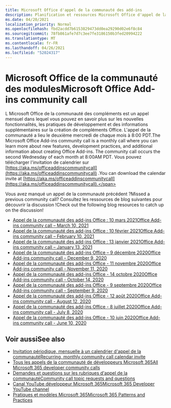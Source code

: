 ```yaml
---
title: Microsoft Office d'appel de la communauté des add-ins
description: Planification et ressources Microsoft Office d'appel de la communauté des Microsoft Office par mois
ms.date: 04/20/2021
localization_priority: Normal
ms.openlocfilehash: fbd2acdd7b6153829473dd0ea29290d02e6f8c84
ms.sourcegitcommit: 78fb861afe7d7c3ee7fe3186150b3fed20994222
ms.translationtype: MT
ms.contentlocale: fr-FR
ms.lasthandoff: 04/26/2021
ms.locfileid: "52024317"
---
```

# <a name="microsoft-office-add-ins-community-call"></a><span data-ttu-id="700b8-103">Microsoft Office de la communauté des modules</span><span class="sxs-lookup"><span data-stu-id="700b8-103">Microsoft Office Add-ins community call</span></span>

<span data-ttu-id="700b8-104">L Microsoft Office de la communauté des compléments est un appel mensuel dans lequel vous pouvez en savoir plus sur les nouvelles fonctionnalités, les pratiques de développement et des informations supplémentaires sur la création de compléments Office. L'appel de la communauté a lieu le deuxième mercredi de chaque mois à 8:00 PDT.</span><span class="sxs-lookup"><span data-stu-id="700b8-104">The Microsoft Office Add-ins community call is a monthly call where you can learn more about new features, development practices, and additional information about creating Office Add-ins. The community call occurs the second Wednesday of each month at 8:00AM PDT.</span></span> <span data-ttu-id="700b8-105">Vous pouvez télécharger l'invitation de calendrier sur [https://aka.ms/officeaddinscommunitycall](https://aka.ms/officeaddinscommunitycall) .</span><span class="sxs-lookup"><span data-stu-id="700b8-105">You can download the calendar invite at [https://aka.ms/officeaddinscommunitycall](https://aka.ms/officeaddinscommunitycall).</span></span>

<span data-ttu-id="700b8-106">Vous avez manqué un appel de la communauté précédent ?</span><span class="sxs-lookup"><span data-stu-id="700b8-106">Missed a previous community call?</span></span> <span data-ttu-id="700b8-107">Consultez les ressources de blog suivantes pour découvrir la discussion !</span><span class="sxs-lookup"><span data-stu-id="700b8-107">Check out the following blog resources to catch up on the discussion!</span></span>

- [<span data-ttu-id="700b8-108">Appel de la communauté des add-ins Office : 10 mars 2021</span><span class="sxs-lookup"><span data-stu-id="700b8-108">Office Add-ins community call – March 10, 2021</span></span>](https://techcommunity.microsoft.com/t5/microsoft-365-pnp-blog/office-add-ins-community-call-march-10-2021/ba-p/2205369)
- [<span data-ttu-id="700b8-109">Appel de la communauté des add-ins Office : 10 février 2021</span><span class="sxs-lookup"><span data-stu-id="700b8-109">Office Add-ins community call – February 10, 2021</span></span>](https://developer.microsoft.com/en-us/office/blogs/office-add-ins-community-call-february-10-2021/)
- [<span data-ttu-id="700b8-110">Appel de la communauté des add-ins Office : 13 janvier 2021</span><span class="sxs-lookup"><span data-stu-id="700b8-110">Office Add-ins community call – January 13, 2021</span></span>](https://developer.microsoft.com/en-us/office/blogs/office-add-ins-community-call-january-13-2021%e2%80%af/)
- [<span data-ttu-id="700b8-111">Appel de la communauté des add-ins Office – 9 décembre 2020</span><span class="sxs-lookup"><span data-stu-id="700b8-111">Office Add-ins community call – December 9, 2020</span></span>](https://developer.microsoft.com/en-us/microsoft-365/blogs/office-add-ins-community-call-december-9-2020/)
- [<span data-ttu-id="700b8-112">Appel de la communauté des add-ins Office - 11 novembre 2020</span><span class="sxs-lookup"><span data-stu-id="700b8-112">Office Add-ins community call - November 11, 2020</span></span>](https://developer.microsoft.com/office/blogs/office-add-ins-community-call-november-11-2020/)
- [<span data-ttu-id="700b8-113">Appel de la communauté des add-ins Office - 14 octobre 2020</span><span class="sxs-lookup"><span data-stu-id="700b8-113">Office Add-ins community call - October 14, 2020</span></span>](https://developer.microsoft.com/office/blogs/office-add-ins-community-call-october-14-2020%E2%80%AF/)
- [<span data-ttu-id="700b8-114">Appel de la communauté des add-ins Office - 9 septembre 2020</span><span class="sxs-lookup"><span data-stu-id="700b8-114">Office Add-ins community call - September 9, 2020</span></span>](https://developer.microsoft.com/office/blogs/office-add-ins-community-call-september-9-2020/)
- [<span data-ttu-id="700b8-115">Appel de la communauté des add-ins Office - 12 août 2020</span><span class="sxs-lookup"><span data-stu-id="700b8-115">Office Add-ins community call - August 12, 2020</span></span>](https://developer.microsoft.com/office/blogs/office-add-ins-community-call-august-12-2020%E2%80%AF/)
- [<span data-ttu-id="700b8-116">Appel de la communauté des add-ins Office - 8 juillet 2020</span><span class="sxs-lookup"><span data-stu-id="700b8-116">Office Add-ins community call - July 8, 2020</span></span>](https://developer.microsoft.com/office/blogs/office-add-ins-community-call-july-8-2020/)
- [<span data-ttu-id="700b8-117">Appel de la communauté des add-ins Office - 10 juin 2020</span><span class="sxs-lookup"><span data-stu-id="700b8-117">Office Add-ins community call - June 10, 2020</span></span>](https://developer.microsoft.com/office/blogs/office-add-ins-community-call-june-10-2020/)

## <a name="see-also"></a><span data-ttu-id="700b8-118">Voir aussi</span><span class="sxs-lookup"><span data-stu-id="700b8-118">See also</span></span>

- [<span data-ttu-id="700b8-119">Invitation périodique, mensuelle à un calendrier d'appel de la communauté</span><span class="sxs-lookup"><span data-stu-id="700b8-119">Recurring, monthly community call calendar invite</span></span>](https://aka.ms/officeaddinscommunitycall)
- [<span data-ttu-id="700b8-120">Tous les appels de la communauté de développeurs Microsoft 365</span><span class="sxs-lookup"><span data-stu-id="700b8-120">All Microsoft 365 developer community calls</span></span>](https://aka.ms/M365DevCalls)
- [<span data-ttu-id="700b8-121">Demandes et questions sur les rubriques d'appel de la communauté</span><span class="sxs-lookup"><span data-stu-id="700b8-121">Community call topic requests and questions</span></span>](https://aka.ms/officeaddinsform)
- [<span data-ttu-id="700b8-122">Canal YouTube développeur Microsoft 365</span><span class="sxs-lookup"><span data-stu-id="700b8-122">Microsoft 365 Developer YouTube channel</span></span>](https://aka.ms/OfficeDevYouTube)
- [<span data-ttu-id="700b8-123">Pratiques et modèles Microsoft 365</span><span class="sxs-lookup"><span data-stu-id="700b8-123">Microsoft 365 Patterns and Practices</span></span>](https://aka.ms/M365PnP)
